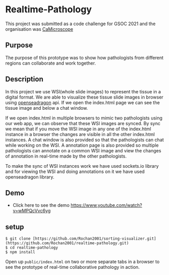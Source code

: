 # Realtime-Pathology
This project was submitted as a code challenge for GSOC 2021 and the organisation was [CaMicroscope](https://github.com/camicroscope/caMicroscope)

## Purpose
The purpose of this prototype was to show how pathologists from different regions can collaborate and work together.

## Description
In this project we use WSI(whole slide images) to represent the tissue in a digital format. We are able to visualize these tissue slide images in browser using [openseadragon](https://github.com/openseadragon/openseadragon) api. If we open the index.html page we can see the tissue image and below a chat window.

If we open index.html in multiple browsers to mimic two pathologists using our web app, we can observe that these WSI images are synced. By sync we mean that if you move the WSI image in any one of the index.html instance in a browser the changes are visible in all the other index.html instances. A chat window is also provided so that the pathologists can chat while working on the WSI. A annotation page is also provided so multiple pathologists can annotate on a common WSI image and view the changes of annotation in real-time made by the other pathologists.

To make the sync of WSI instances work we have used sockets.io library and for viewing the WSI and doing annotations on it we have used openseadragon library.


## Demo
* Click here to see the demo https://www.youtube.com/watch?v=wMPQcVvc6yg

## setup

```
$ git clone [https://github.com/Rochan2001/sorting-visualizer.git](https://github.com/Rochan2001/realtime-pathology.git)
$ cd realtime-pathology
$ npm install

```
Open up `public/index.html` on two or more separate tabs in a browser to see the prototype of real-time collaborative pathology in action.
